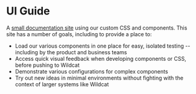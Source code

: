 # UI Guide

A [small documentation site](https://citizennet.github.io/purescript-cn-ui/) using our custom CSS and components. This site has a number of goals, including to provide a place to:

- Load our various components in one place for easy, isolated testing -- including by the product and business teams
- Access quick visual feedback when developing components or CSS, before pushing to Wildcat
- Demonstrate various configurations for complex components
- Try out new ideas in minimal environments without fighting with the context of larger systems like Wildcat
